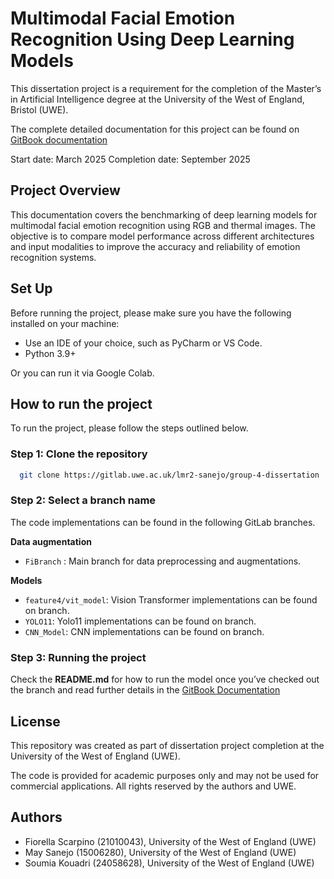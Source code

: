 
# Multimodal Facial Emotion Recognition Using Deep Learning Models
This dissertation project is a requirement for the completion of the Master’s in Artificial Intelligence degree at the University of the West of England, Bristol (UWE).

The complete detailed documentation for this project can be found on [GitBook documentation](https://university-of-the-west-england.gitbook.io/university-of-the-west-england-docs)

Start date: March 2025
Completion date: September 2025

## Project Overview
This documentation covers the benchmarking of deep learning models for multimodal facial emotion recognition using RGB and thermal images. The objective is to compare model performance across different architectures and input modalities to improve the accuracy and reliability of emotion recognition systems.

## Set Up
Before running the project, please make sure you have the following installed on your machine:
- Use an IDE of your choice, such as PyCharm or VS Code.
- Python 3.9+

Or you can run it via Google Colab.

##  How to run the project
To run the project, please follow the steps outlined below.

### Step 1: Clone the repository
```bash
  git clone https://gitlab.uwe.ac.uk/lmr2-sanejo/group-4-dissertation
```

### Step 2: Select a branch name
The code implementations can be found in the following GitLab branches.

**Data augmentation**
- ```FiBranch``` : Main branch for data preprocessing and augmentations.

**Models**
- ```feature4/vit_model```: Vision Transformer implementations can be found on branch.
- ```YOLO11```: Yolo11 implementations can be found on branch.
- ```CNN_Model```: CNN implementations can be found on branch.

### Step 3: Running the project
Check the **README.md** for how to run the model once you’ve checked out the branch and read further details in the [GitBook Documentation](https://university-of-the-west-england.gitbook.io/university-of-the-west-england-docs)


## License
This repository was created as part of dissertation project completion at the University of the West of England (UWE).

The code is provided for academic purposes only and may not be used for commercial applications. All rights reserved by the authors and UWE.

## Authors
- Fiorella Scarpino (21010043), University of the West of England (UWE)
- May Sanejo (15006280), University of the West of England (UWE)
- Soumia Kouadri (24058628), University of the West of England (UWE)
